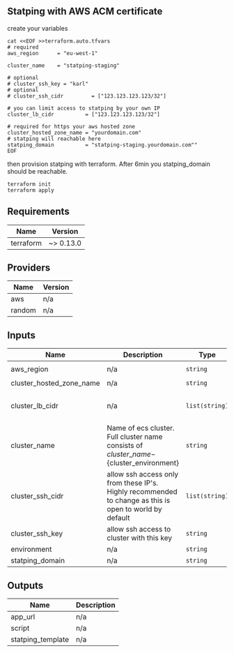 ## Statping with AWS ACM certificate

create your variables 
```
cat <<EOF >>terraform.auto.tfvars
# required
aws_region      = "eu-west-1"

cluster_name    = "statping-staging"

# optional
# cluster_ssh_key = "karl"
# optional
# cluster_ssh_cidr         = ["123.123.123.123/32"]

# you can limit access to statping by your own IP
cluster_lb_cidr          = ["123.123.123.123/32"]

# required for https your aws hosted zone
cluster_hosted_zone_name = "yourdomain.com"
# statping will reachable here
statping_domain          = "statping-staging.yourdomain.com""
EOF
```
then provision statping with terraform. After 6min you statping_domain should be reachable.
```
terraform init
terraform apply
```
<!-- BEGINNING OF PRE-COMMIT-TERRAFORM DOCS HOOK -->
## Requirements

| Name | Version |
|------|---------|
| terraform | ~> 0.13.0 |

## Providers

| Name | Version |
|------|---------|
| aws | n/a |
| random | n/a |

## Inputs

| Name | Description | Type | Default | Required |
|------|-------------|------|---------|:--------:|
| aws\_region | n/a | `string` | `"eu-central-1"` | no |
| cluster\_hosted\_zone\_name | n/a | `string` | `""` | no |
| cluster\_lb\_cidr | n/a | `list(string)` | <pre>[<br>  "0.0.0.0/0"<br>]</pre> | no |
| cluster\_name | Name of ecs cluster. Full cluster name consists of ${cluster\_name}-${cluster\_environment} | `string` | `"statping"` | no |
| cluster\_ssh\_cidr | allow ssh access only from these IP's. Highly recommended to change as this is open to world by default | `list(string)` | <pre>[<br>  "0.0.0.0/0"<br>]</pre> | no |
| cluster\_ssh\_key | allow ssh access to cluster with this key | `string` | `""` | no |
| environment | n/a | `string` | `"test"` | no |
| statping\_domain | n/a | `string` | `""` | no |

## Outputs

| Name | Description |
|------|-------------|
| app\_url | n/a |
| script | n/a |
| statping\_template | n/a |

<!-- END OF PRE-COMMIT-TERRAFORM DOCS HOOK -->
